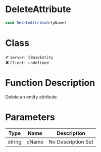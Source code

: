# DeleteAttribute
```js
void DeleteAttribute(pName)
```
# Class
✔ `Server: CBaseEntity`  
✖ `Client: undefined`  

# Function Description
Delete an entity attribute.
# Parameters
Type|Name|Description
--|--|--
string|pName|No Description Set
